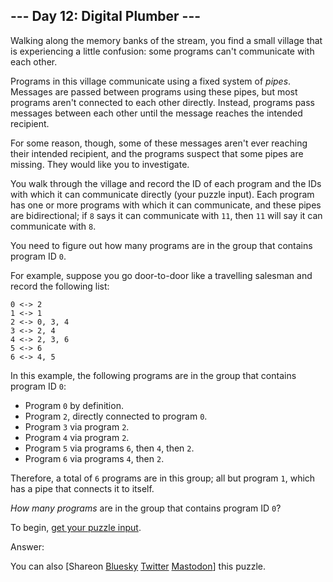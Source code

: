 \--- Day 12: Digital Plumber ---
----------

Walking along the memory banks of the stream, you find a small village that is experiencing a little confusion: some programs can't communicate with each other.

Programs in this village communicate using a fixed system of *pipes*. Messages are passed between programs using these pipes, but most programs aren't connected to each other directly. Instead, programs pass messages between each other until the message reaches the intended recipient.

For some reason, though, some of these messages aren't ever reaching their intended recipient, and the programs suspect that some pipes are missing. They would like you to investigate.

You walk through the village and record the ID of each program and the IDs with which it can communicate directly (your puzzle input). Each program has one or more programs with which it can communicate, and these pipes are bidirectional; if `8` says it can communicate with `11`, then `11` will say it can communicate with `8`.

You need to figure out how many programs are in the group that contains program ID `0`.

For example, suppose you go door-to-door like a travelling salesman and record the following list:

```
0 <-> 2
1 <-> 1
2 <-> 0, 3, 4
3 <-> 2, 4
4 <-> 2, 3, 6
5 <-> 6
6 <-> 4, 5

```

In this example, the following programs are in the group that contains program ID `0`:

* Program `0` by definition.
* Program `2`, directly connected to program `0`.
* Program `3` via program `2`.
* Program `4` via program `2`.
* Program `5` via programs `6`, then `4`, then `2`.
* Program `6` via programs `4`, then `2`.

Therefore, a total of `6` programs are in this group; all but program `1`, which has a pipe that connects it to itself.

*How many programs* are in the group that contains program ID `0`?

To begin, [get your puzzle input](12/input).

Answer:

You can also [Shareon [Bluesky](https://bsky.app/intent/compose?text=%22Digital+Plumber%22+%2D+Day+12+%2D+Advent+of+Code+2017+%23AdventOfCode+https%3A%2F%2Fadventofcode%2Ecom%2F2017%2Fday%2F12) [Twitter](https://twitter.com/intent/tweet?text=%22Digital+Plumber%22+%2D+Day+12+%2D+Advent+of+Code+2017&url=https%3A%2F%2Fadventofcode%2Ecom%2F2017%2Fday%2F12&related=ericwastl&hashtags=AdventOfCode) [Mastodon](javascript:void(0);)] this puzzle.